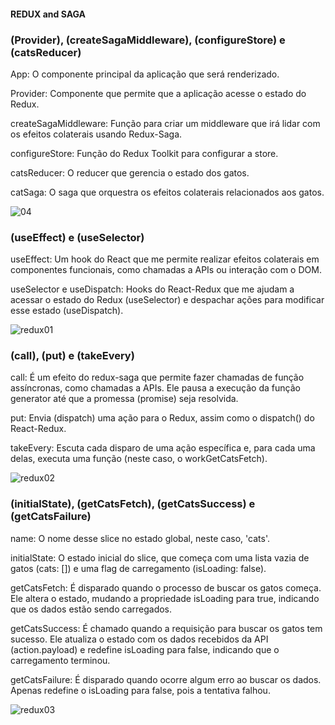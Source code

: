 #### REDUX and SAGA

### (Provider), (createSagaMiddleware), (configureStore) e (catsReducer)
 
App: O componente principal da aplicação que será renderizado.

Provider: Componente que permite que a aplicação acesse o estado do Redux.

createSagaMiddleware: Função para criar um middleware que irá lidar com os efeitos colaterais usando Redux-Saga.

configureStore: Função do Redux Toolkit para configurar a store.

catsReducer: O reducer que gerencia o estado dos gatos.

catSaga: O saga que orquestra os efeitos colaterais relacionados aos gatos.

![04](https://github.com/user-attachments/assets/fa85b60e-43e3-4b1c-8a7e-aaa6e7a65b24)

### (useEffect) e (useSelector)

useEffect: Um hook do React que me permite realizar efeitos colaterais em componentes funcionais, como chamadas a APIs ou interação com o DOM.

useSelector e useDispatch: Hooks do React-Redux que me ajudam a acessar o estado do Redux (useSelector) e despachar ações para modificar esse estado (useDispatch).

 ![redux01](https://github.com/user-attachments/assets/851ae360-9ad2-4244-a93f-518c15a55d3e)

### (call), (put) e (takeEvery)

call: É um efeito do redux-saga que permite fazer chamadas de função assíncronas, como chamadas a APIs. Ele pausa a execução da função generator até que a promessa (promise) seja resolvida.

put: Envia (dispatch) uma ação para o Redux, assim como o dispatch() do React-Redux.

takeEvery: Escuta cada disparo de uma ação específica e, para cada uma delas, executa uma função (neste caso, o workGetCatsFetch).

 ![redux02](https://github.com/user-attachments/assets/2b7ecebe-fd41-46cb-b55d-21bc8c9ab29e)

### (initialState), (getCatsFetch), (getCatsSuccess) e (getCatsFailure)

name: O nome desse slice no estado global, neste caso, 'cats'.

initialState: O estado inicial do slice, que começa com uma lista vazia de gatos (cats: []) e uma flag de carregamento (isLoading: false).

getCatsFetch: É disparado quando o processo de buscar os gatos começa. Ele altera o estado, mudando a propriedade isLoading para true, indicando que os dados estão sendo carregados.

getCatsSuccess: É chamado quando a requisição para buscar os gatos tem sucesso. Ele atualiza o estado com os dados recebidos da API (action.payload) e redefine isLoading para false, indicando que o carregamento terminou.

getCatsFailure: É disparado quando ocorre algum erro ao buscar os dados. Apenas redefine o isLoading para false, pois a tentativa falhou.

![redux03](https://github.com/user-attachments/assets/ce99b492-5677-4a8c-86b2-876ce259ef8b)




